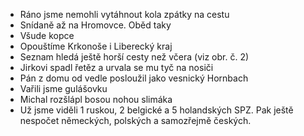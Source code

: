 - Ráno jsme nemohli vytáhnout kola zpátky na cestu
- Snídaně až na Hromovce. Oběd taky
- Všude kopce
- Opouštíme Krkonoše i Liberecký kraj
- Seznam hledá ještě horší cesty než včera (viz obr. č. 2)
- Jirkovi spadl řetěz a urvala se mu tyč na nosiči
- Pán z domu od vedle posloužil jako vesnický Hornbach
- Vařili jsme gulášovku
- Michal rozšlápl bosou nohou slimáka
- Už jsme viděli 1 ruskou, 2 belgické a 5 holandských SPZ. Pak ještě nespočet německých, polských a samozřejmě českých.
